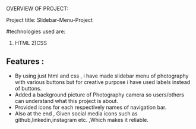 OVERVIEW OF PROJECT:

Project title: Slidebar-Menu-Project

#technologies used are:

1) HTML   2)CSS 

## Features :

- By using just html and css , i have made slidebar menu of photography with various buttons but for creative purpose i have used labels instead of buttons.
- Added a background picture of Photography camera so users/others can understand what this project is about.
- Provided icons for each respectively names of navigation bar.
- Also at the end , Given social media icons such as github,linkedin,instagram etc. ,Which makes it reliable.
